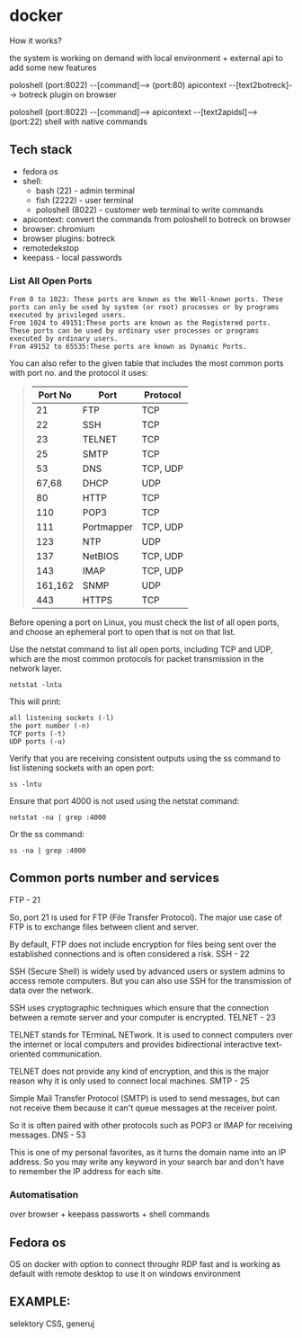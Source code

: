 # docker

How it works?

the system is working on demand with local environment + external api to add some new features

poloshell (port:8022) --[command]--> (port:80) apicontext --[text2botreck]--> botreck plugin on browser

poloshell (port:8022) --[command]--> apicontext --[text2apidsl]--> (port:22) shell with native commands





## Tech stack

+ fedora os 
+ shell:
  + bash (22) - admin terminal
  + fish (2222) - user terminal
  + poloshell (8022) - customer web terminal to write commands
+ apicontext: convert the commands from poloshell to botreck on browser
+ browser: chromium 
+ browser plugins: botreck 
+ remotedekstop
+ keepass - local passwords


### List All Open Ports

    From 0 to 1023: These ports are known as the Well-known ports. These ports can only be used by system (or root) processes or by programs executed by privileged users.
    From 1024 to 49151:These ports are known as the Registered ports. These ports can be used by ordinary user processes or programs executed by ordinary users.
    From 49152 to 65535:These ports are known as Dynamic Ports.
    
You can also refer to the given table that includes the most common ports with port no. and the protocol it uses:
 
> | Port No | Port | Protocol |
> | --- | --- | --- |
> | 21 | FTP | TCP |
> | 22 | SSH | TCP |
> | 23 | TELNET | TCP |
> | 25 | SMTP | TCP |
> | 53 | DNS | TCP, UDP |
> | 67,68 | DHCP | UDP |
> | 80 | HTTP | TCP |
> | 110 | POP3 | TCP |
> | 111 | Portmapper | TCP, UDP |
> | 123 | NTP | UDP |
> | 137 | NetBIOS | TCP, UDP |
> | 143 | IMAP | TCP, UDP |
> | 161,162 | SNMP | UDP |
> | 443 | HTTPS | TCP |



Before opening a port on Linux, you must check the list of all open ports, and choose an ephemeral port to open that is not on that list.

Use the netstat command to list all open ports, including TCP and UDP, which are the most common protocols for packet transmission in the network layer.

    netstat -lntu

This will print:

    all listening sockets (-l)
    the port number (-n)
    TCP ports (-t)
    UDP ports (-u)


Verify that you are receiving consistent outputs using the ss command to list listening sockets with an open port:

    ss -lntu



Ensure that port 4000 is not used using the netstat command:

    netstat -na | grep :4000

Or the ss command:

    ss -na | grep :4000



## Common ports number and services

FTP - 21

So, port 21 is used for FTP (File Transfer Protocol). The major use case of FTP is to exchange files between client and server.

By default, FTP does not include encryption for files being sent over the established connections and is often considered a risk.
SSH - 22

SSH (Secure Shell) is widely used by advanced users or system admins to access remote computers. But you can also use SSH for the transmission of data over the network.

SSH uses cryptographic techniques which ensure that the connection between a remote server and your computer is encrypted.
TELNET - 23

TELNET stands for TErminaL NETwork. It is used to connect computers over the internet or local computers and provides bidirectional interactive text-oriented communication.

TELNET does not provide any kind of encryption, and this is the major reason why it is only used to connect local machines.
SMTP - 25

Simple Mail Transfer Protocol (SMTP) is used to send messages, but can not receive them because it can't queue messages at the receiver point.

So it is often paired with other protocols such as POP3 or IMAP for receiving messages.
DNS - 53

This is one of my personal favorites, as it turns the domain name into an IP address. So you may write any keyword in your search bar and don't have to remember the IP address for each site.


### Automatisation

over browser + keepass passworts + shell commands


## Fedora os

OS on docker with option to connect throughr RDP
fast and is working as default with remote desktop to use it on windows environment


## EXAMPLE:

selektory CSS, generuj 


